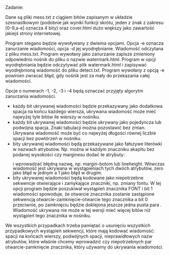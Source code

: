 Zadanie:

Dane są pliki mess.txt z ciągiem bitów zapisanym w układzie szesnastkowym (podobnie jak wyniki funkcji skrótu, jeden z znak z zakresu [0-9,a-e] oznacza 4 bity) oraz cover.html dużo większy jako zawartość jakiejś strony internetowej.

Program stegano będzie wywoływany z dwiema opcjami. Opcja -e oznacza zanurzanie wiadomości, opcja -d jej wyodrębnianie. Wiadomość odczytana z pliku mess.txt. Program wywołany jako zanurzanie zapisze zmieniony odpowiednio nośnik do pliku o nazwie watermark.html. Program w opcji wyodrębniania będzie odczytywać plik watermark.html i zapisywać wyodrębnioną wiadomość do pliku detect.txt. Program wywołany z opcją -e powinien zwracać błąd, gdy nośnik jest za mały do przekazania całej wiadomości.

Opcje o numerach -1, -2, -3 i -4 będą oznaczać przyjęty algorytm zanurzania wiadomości.

- każdy bit ukrywanej wiadomości będzie przekazywany jako dodatkowa spacja na końcu każdego wiersza, ukrywana wiadomość może mieć najwyżej tyle bitów ile wierszy w nośniku.
- każdy bit ukrywanej wiadomości będzie ukrywany jako pojedyncza lub podwójna spacja. Znaki tabulacji można pozostawić bez zmian. Ukrywana wiadomość może być co najwyżej długości równej liczbie spacji bez powtórzeń w nośniku.
- bity ukrywanej wiadomości będą przekazywane jako fałszywe literówki w nazwach atrybutów. Np. można w każdym znaczniku akapitu bez podanej wysokości czy marginesu dodać te atrybuty: <p style="margin-bottom: 0cm; line-height: 100%"> i wprowadzać błędną nazwę, np. margin-botom lub lineheight. Wówczas wiadomość jest ukrywana w wystąpieniach tych dwóch atrybutów, zero jako błąd w jednym a 1 jako błąd w drugim.
- bity ukrywanej wiadomości będą kodowane jako niepotrzebne sekwencje otwierające i zamykające znaczniki, np. zmiany fontu. W tej opcji program będzie poszukiwał wystąpień znacznika FONT i bit 1 wiadomości spowoduje, że otwarcie znacznika zostanie zastąpione sekwencją otwarcie-zamknięcie-otwarcie tego znacznika a bit 0 przeciwnie, po zamknięciu będzie doklejona jeszcze jedna pusta para . Wiadomość ukrywana nie może w tej wersji mieć więcej bitów niż wystąpień tego znacznika w nośniku.

We wszystkich przypadkach trzeba pamiętać o usunięciu wszystkich przypadkowych wystąpień sekwencji, które mają kodować wiadomość: spacji na końcach wierszy, podwójnych spacji, nieprawidłowych nazw atrybutów, które właśnie chcemy wprowadzić czy niepotrzebnych par otwarcie-zamknięcie znacznika, który używamy do ukrywania wiadomości. 

